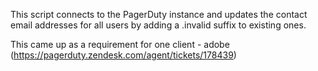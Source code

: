 This script connects to the PagerDuty instance and updates the contact email
addresses for all users by adding a .invalid suffix to existing ones.

This came up as a requirement for one client - adobe (https://pagerduty.zendesk.com/agent/tickets/178439)
